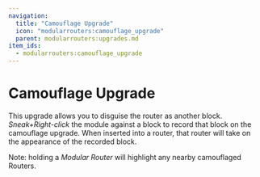 ```yaml
---
navigation:
  title: "Camouflage Upgrade"
  icon: "modularrouters:camouflage_upgrade"
  parent: modularrouters:upgrades.md
item_ids:
  - modularrouters:camouflage_upgrade
---
```


# Camouflage Upgrade

This upgrade allows you to disguise the router as another block. *Sneak+Right-click* the module against a block to record that block on the camouflage upgrade. When inserted into a router, that router will take on the appearance of the recorded block.

Note: holding a *Modular Router* will highlight any nearby camouflaged Routers.



<Recipe id="modularrouters:camouflage_upgrade" />

